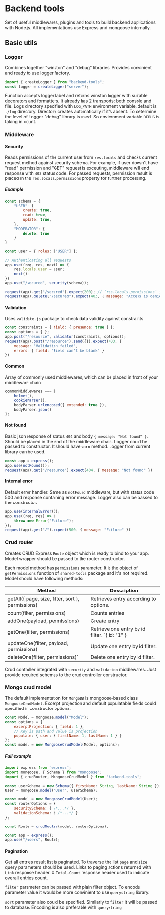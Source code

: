 # Backend tools
Set of useful middlewares, plugins and tools to build backend applications with Node.js. All implementations use Express and mongoose internally.

## Basic utils

### Logger
Combines together "winston" and "debug" libraries. Provides convinient and ready to use logger factory.
    
```javascript
import { createLogger } from "backend-tools";
const logger = createLogger("server");
```

Function accepts logger label and returns winston logger with suitable decorators and formatters. It already has 2 transports: both console and file. Logs directory specified with `LOG_PATH` environment variable, default is `./log` directory. Directory creates automatically if it's absent.
To determine the level of Logger "debug" library is used. So environment variable `DEBUG` is taking in count.

### Middleware

#### Security
Reads permissions of the current user from `res.locals` and checks current request method against security schema. For example, if user doesn't have "read" permission and "GET" request is exceuting, middleware will end response with `403` status code. For passed requests, permission result is placed in the `res.locals.permissions` property for further processing.

##### Example
```javascript
const schema = {
    "USER": {
        create: true,
        read: true,
        update: true,
    },
    "MODERATOR": {
        delete: true
    }
}

const user = { roles: ["USER"] };

// Authenticating all requests
app.use((req, res, next) => {
    res.locals.user = user;
    next();
})
app.use("/secured", security(schema));

request(app).get("/secured").expect(200); // `res.locals.permissions` is set to evaluated permissions
request(app).delete("/secured").expect(403, { message: "Access is denied" });
```

#### Validation
Uses `validate.js` package to check data validity against constraints
```javascript
const constraints = { field: { presence: true } };
const options = { };
app.post("/resource", validator(constraints, options));
request(app).post("/resource").send({}).expect(403, {
    message: "Validation failed",
    errors: { field: "Field can't be blank" }
})
```

#### Common
Array of commonly used middlewares, which can be placed in front of your middleware chain
```javascript
commonMiddlewares === [
    helmet(),
    cookieParser(),
    bodyParser.urlencoded({ extended: true }),
    bodyParser.json()
];
```

#### Not found
Basic json response of status `404` and body `{ message: "Not found" }`. Should be placed in the end of the middleware chain. Logger could be passed to constructor. It should have `warn` method. Logger from current library can be used.
```javascript
const app = express();
app.use(notFound());
request(app).get("/resource").expect(404, { message: "Not found" })
```

#### Internal error
Default error handler. Same as `notFound` middleware, but with status code 500 and response containing error message. Logger also can be passed to the constructor.
```javascript
app.use(internalError());
app.use((req, res) => {
    throw new Error("Failure");
});
request(app).get("/").expect(500, { message: "Failure" })
```

### Crud router
Creates CRUD Express `Route` object which is ready to bind to your app.
Model wrapper should be passed to the router constructor.

Each model method has `permissions` parameter. It is the object of `getPermissions` function of `shared-tools` package and it's not required.
Model should have following methods:

|Method                                             |Description|
|---------------------------------------------------|-----------------------------------------|
|getAll({ page, size, filter, sort }, permissions)| Retrieves entry according to options.   |
|count(filter, permissions)                       | Counts entries                          |
|addOne(payload, permissions)                     | Create entry                            |
|getOne(filter, permissions)                      | Retrieve one entry by id filter. `{ id: "1" }|
|updateOne(filter, payload, permissions)          | Update one entry by id filter.          |
|deleteOne(filter, permissions)`                  | Delete one entry by id filter.          |

Crud controller integrated with `security` and `validation` middlewares.
Just provide required schemas to the crud controller constructor.

### Mongo crud model
The default implementation for `MongoDB` is mongoose-based class `MongooseCrudModel`. Excerpt projection and default populatable fields could specified in constructor options.
```javascript
const Model = mongoose.model("Model");
const options = {
    excerptProjection: { field: 1 },
    // Key is path and value is projection
    populate: { user: { firstName: 1, lastName: 1 } }
};
const model = new MongooseCrudModel(Model, options);
```

##### Full example

```javascript
import express from "express";
import mongoose, { Schema } from "mongoose";
import { crudRouter, MongooseCrudModel } from "backend-tools";

const userSchema = new Schema({ firstName: String, lastName: String });
User = mongoose.model("User", userSchema);

const model = new MongooseCrudModel(User);
const routerOptions = {
    securitySchema: { /*...*/ },
    validationSchema: { /*...*/ }
};

const Route = crudRouter(model, routerOptions);

const app = express();
app.use("/users", Route);
```

#### Pagination
Get all entries result list is paginated. To traverse the list `page` and `size` query parameters should be used. Links to paging actions returned with `Link` response header. `X-Total-Count` response header used to indicate overall entries count.

`filter` parameter can be passed with plain filter object. To encode parameter value it would be more convinient to use `querystring` library.

`sort` parameter also could be specified. Similarly to `filter` it will be passed to database. Encoding is also preferable with `querystring`
